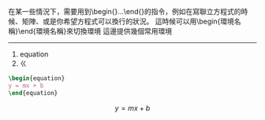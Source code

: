 在某一些情況下，需要用到\\begin{}...\\end{}的指令，例如在寫聯立方程式的時候、矩陣、或是你希望方程式可以換行的狀況。
這時候可以用\\begin{環境名稱}\\end{環境名稱}來切換環境
這邊提供幾個常用環境
- - -
1. equation
2. ㄍ
```Latex
\begin{equation}
y = mx + b 
\end{equation}
```
$$
\begin{equation}
y=mx+b
\end{equation}
$$
